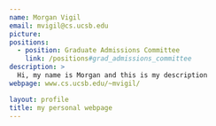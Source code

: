 ```yaml
---
name: Morgan Vigil
email: mvigil@cs.ucsb.edu
picture:
positions:
  - position: Graduate Admissions Committee
    link: /positions#grad_admissions_committee
description: >
  Hi, my name is Morgan and this is my description
webpage: www.cs.ucsb.edu/~mvigil/

layout: profile
title: my personal webpage
---
```

